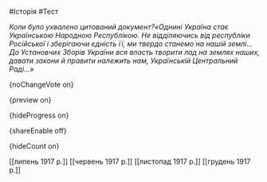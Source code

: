 #Історія #Тест

*Коли було ухвалено цитований документ?«Однині Україна стає Українською Народною Республікою. Не відділяючись від республіки Російської і зберігаючи єдність її, ми твердо станемо на нашій землі... До Установчих Зборів України вся власть творити лад на землях наших,  давати закони й правити належить нам, Українській Центральний Раді...»*

{noChangeVote on}

{preview on}

{hideProgress on}

{shareEnable off}

{hideCount on}

[[липень 1917 р.]]
[[червень 1917 р.]]
[[листопад 1917 р.]]
[[грудень 1917 р.]]
